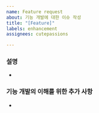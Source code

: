 ```yaml
---
name: Feature request
about: 기능 개발에 대한 이슈 작성
title: "[Feature]"
labels: enhancement
assignees: cutepassions

---
```


### 설명
- 

### 기능 개발의 이해를 위한 추가 사항
-

